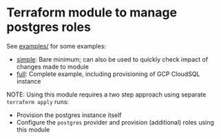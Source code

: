 # Terraform module to manage postgres roles

See [examples/](examples/) for some examples:
* [simple](examples/simple): Bare minimum; can also be used to quickly check impact of changes made to module
* [full](examples/full): Complete example, including provisioning of GCP CloudSQL instance

NOTE: Using this module requires a two step approach using separate `terraform apply` runs:
* Provision the postgres instance itself
* Configure the `postgres` provider and provision (additional) roles using this module

